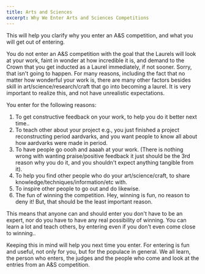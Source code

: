 ```yaml
---
title: Arts and Sciences
excerpt: Why We Enter Arts and Sciences Competitions
---
```

This will help you clarify why you enter an A&amp;S competition, and what you will get out of entering.

You do not enter an A&amp;S competition with the goal that the Laurels will look at your work, faint in wonder at how incredible it is, and demand to the Crown that you get inducted as a Laurel immediately, if not sooner. Sorry, that isn't going to happen. For many reasons, including the fact that no matter how wonderful your work is, there are many other factors besides skill in art/science/research/craft that go into becoming a laurel. It is very important to realize this, and not have unrealistic expectations.

You enter for the following reasons:

1. To get constructive feedback on your work, to help you do it better next time..
2. To teach other about your project e.g., you just finished a project reconstructing period aardvarks, and you want people to know all about how aardvarks were made in period.
3. To have people go oooh and aaaah at your work. (There is nothing wrong with wanting praise/positive feedback it just should be the 3rd reason why you do it, and you shouldn't expect anything tangible from it).
4. To help you find other people who do your art/science/craft, to share knowledge/techniques/information/etc with.
5. To inspire other people to go out and do likewise.
6. The fun of winning the competition. Hey, winning is fun, no reason to deny it! But, that should be the least important reason.

This means that anyone can and should enter you don't have to be an expert, nor do you have to have any real possibility of winning. You can learn a lot and teach others, by entering even if you don't even come close to winning..

Keeping this in mind will help you next time you enter. For entering is fun and useful, not only for you, but for the populace in general. We all learn, the person who enters, the judges and the people who come and look at the entries from an A&amp;S competition. 
